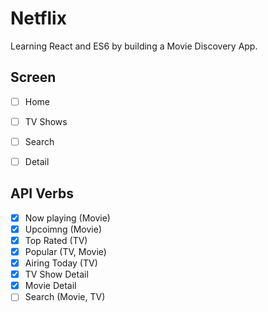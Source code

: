 # Netflix

Learning React and ES6 by building a Movie Discovery App.

## Screen

- [ ] Home
- [ ] TV Shows
- [ ] Search
- [ ] Detail


## API Verbs

- [x] Now playing (Movie)
- [x] Upcoimng (Movie) 
- [x] Top Rated (TV)
- [x] Popular (TV, Movie)
- [x] Airing Today (TV)
- [x] TV Show Detail
- [x] Movie Detail
- [ ] Search (Movie, TV)